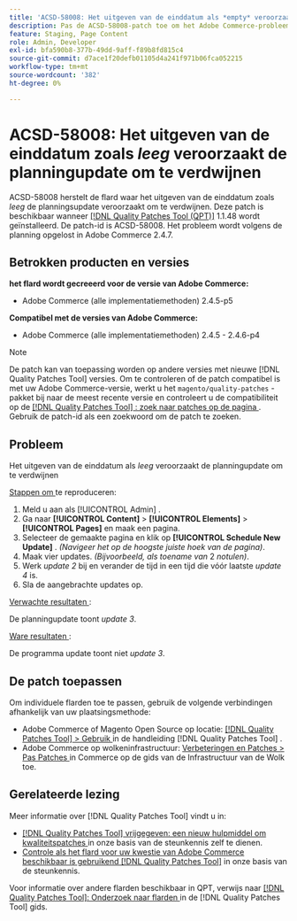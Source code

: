 ```yaml
---
title: 'ACSD-58008: Het uitgeven van de einddatum als *empty* veroorzaakt de programmaupdate om te verdwijnen'
description: Pas de ACSD-58008-patch toe om het Adobe Commerce-probleem te verhelpen, waarbij het bewerken van de einddatum als *empty* ertoe leidt dat de update van het schema verdwijnt.
feature: Staging, Page Content
role: Admin, Developer
exl-id: bfa590b8-377b-49dd-9aff-f89b8fd815c4
source-git-commit: d7ace1f20defb01105d4a241f971b06fca052215
workflow-type: tm+mt
source-wordcount: '382'
ht-degree: 0%

---
```


# ACSD-58008: Het uitgeven van de einddatum zoals *leeg* veroorzaakt de planningupdate om te verdwijnen

ACSD-58008 herstelt de flard waar het uitgeven van de einddatum zoals *leeg* de planningsupdate veroorzaakt om te verdwijnen. Deze patch is beschikbaar wanneer [[!DNL Quality Patches Tool (QPT)]](/help/announcements/adobe-commerce-announcements/magento-quality-patches-released-new-tool-to-self-serve-quality-patches.md) 1.1.48 wordt geïnstalleerd. De patch-id is ACSD-58008. Het probleem wordt volgens de planning opgelost in Adobe Commerce 2.4.7.

## Betrokken producten en versies

**het flard wordt gecreeerd voor de versie van Adobe Commerce:**

* Adobe Commerce (alle implementatiemethoden) 2.4.5-p5

**Compatibel met de versies van Adobe Commerce:**

* Adobe Commerce (alle implementatiemethoden) 2.4.5 - 2.4.6-p4

>[!NOTE]
>
>De patch kan van toepassing worden op andere versies met nieuwe [!DNL Quality Patches Tool] versies. Om te controleren of de patch compatibel is met uw Adobe Commerce-versie, werkt u het `magento/quality-patches` -pakket bij naar de meest recente versie en controleert u de compatibiliteit op de [[!DNL Quality Patches Tool] : zoek naar patches op de pagina ](https://experienceleague.adobe.com/tools/commerce-quality-patches/index.html?lang=nl-NL) . Gebruik de patch-id als een zoekwoord om de patch te zoeken.

## Probleem

Het uitgeven van de einddatum als *leeg* veroorzaakt de planningupdate om te verdwijnen

<u> Stappen om </u> te reproduceren:

1. Meld u aan als [!UICONTROL Admin] .
1. Ga naar **[!UICONTROL Content]** > **[!UICONTROL Elements]** > **[!UICONTROL Pages]** en maak een pagina.
1. Selecteer de gemaakte pagina en klik op **[!UICONTROL Schedule New Update]** . *(Navigeer het op de hoogste juiste hoek van de pagina)*.
1. Maak vier updates. *(Bijvoorbeeld, als toename van* 2 *notulen)*.
1. Werk *update 2* bij en verander de tijd in een tijd die vóór laatste *update 4* is.
1. Sla de aangebrachte updates op.

<u> Verwachte resultaten </u>:

De planningupdate toont *update 3*.

<u> Ware resultaten </u>:

De programma update toont niet *update 3*.

## De patch toepassen

Om individuele flarden toe te passen, gebruik de volgende verbindingen afhankelijk van uw plaatsingsmethode:

* Adobe Commerce of Magento Open Source op locatie: [[!DNL Quality Patches Tool]  > Gebruik ](https://experienceleague.adobe.com/docs/commerce-operations/tools/quality-patches-tool/usage.html?lang=nl-NL) in de handleiding [!DNL Quality Patches Tool] .
* Adobe Commerce op wolkeninfrastructuur: [ Verbeteringen en Patches > Pas Patches ](https://experienceleague.adobe.com/docs/commerce-cloud-service/user-guide/develop/upgrade/apply-patches.html?lang=nl-NL) in Commerce op de gids van de Infrastructuur van de Wolk toe.

## Gerelateerde lezing

Meer informatie over [!DNL Quality Patches Tool] vindt u in:

* [[!DNL Quality Patches Tool]  vrijgegeven: een nieuw hulpmiddel om kwaliteitspatches ](/help/announcements/adobe-commerce-announcements/magento-quality-patches-released-new-tool-to-self-serve-quality-patches.md) in onze basis van de steunkennis zelf te dienen.
* [ Controle als het flard voor uw kwestie van Adobe Commerce beschikbaar is gebruikend  [!DNL Quality Patches Tool]](/help/support-tools/patches-available-in-qpt-tool/check-patch-for-magento-issue-with-magento-quality-patches.md) in onze basis van de steunkennis.

Voor informatie over andere flarden beschikbaar in QPT, verwijs naar [[!DNL Quality Patches Tool]: Onderzoek naar flarden ](https://experienceleague.adobe.com/tools/commerce-quality-patches/index.html?lang=nl-NL) in de [!DNL Quality Patches Tool] gids.
